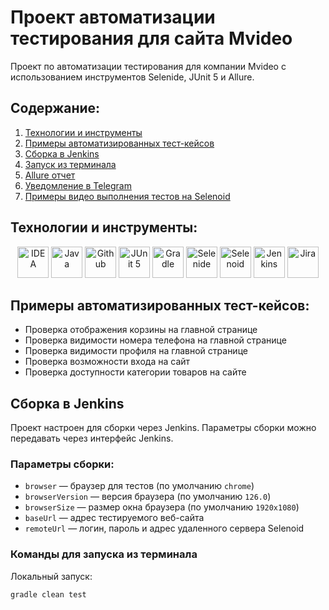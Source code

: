 # Проект автоматизации тестирования для сайта Mvideo

Проект по автоматизации тестирования для компании Mvideo с использованием инструментов Selenide, JUnit 5 и Allure.

## Содержание:
1. [Технологии и инструменты](#Технологии-и-инструменты)
2. [Примеры автоматизированных тест-кейсов](#Примеры-автоматизированных-тест-кейсов)
3. [Сборка в Jenkins](#Сборка-в-Jenkins)
4. [Запуск из терминала](#Запуск-из-терминала)
5. [Allure отчет](#Allure-отчет)
6. [Уведомление в Telegram](#Уведомление-в-Telegram)
7. [Примеры видео выполнения тестов на Selenoid](#Примеры-видео-выполнения-тестов-на-Selenoid)

<a id="tools"></a>
## <a name="Технологии и инструменты">**Технологии и инструменты:**</a>

<p align="center">  
<a href="https://www.jetbrains.com/idea/"><img src="https://cdn.jsdelivr.net/gh/devicons/devicon@latest/icons/intellij/intellij-original.svg" width="50" height="50"  alt="IDEA"/></a>  
<a href="https://www.java.com/"><img src="https://cdn.jsdelivr.net/gh/devicons/devicon@latest/icons/java/java-original.svg" width="50" height="50"  alt="Java"/></a>  
<a href="https://github.com/"><img src="https://cdn.jsdelivr.net/gh/devicons/devicon@latest/icons/github/github-original.svg" width="50" height="50"  alt="Github"/></a>  
<a href="https://junit.org/junit5/"><img src="https://cdn.jsdelivr.net/gh/devicons/devicon@latest/icons/junit/junit-original.svg" width="50" height="50"  alt="JUnit 5"/></a>  
<a href="https://gradle.org/"><img src="https://cdn.jsdelivr.net/gh/devicons/devicon@latest/icons/gradle/gradle-original.svg" width="50" height="50"  alt="Gradle"/></a>  
<a href="https://selenide.org/"><img src="https://cdn.jsdelivr.net/gh/devicons/devicon@latest/icons/selenium/selenium-original.svg" width="50" height="50"  alt="Selenide"/></a>  
<a href="https://aerokube.com/selenoid/"><img src="https://cdn.jsdelivr.net/gh/devicons/devicon@latest/icons/docker/docker-original.svg" width="50" height="50"  alt="Selenoid"/></a>
<a href="https://www.jenkins.io/"><img src="https://cdn.jsdelivr.net/gh/devicons/devicon@latest/icons/jenkins/jenkins-original.svg" width="50" height="50"  alt="Jenkins"/></a>  
<a href="https://www.atlassian.com/ru/software/jira/"><img src="https://cdn.jsdelivr.net/gh/devicons/devicon@latest/icons/jira/jira-original.svg" width="50" height="50"  alt="Jira"/></a>  
</p>



## Примеры автоматизированных тест-кейсов:
- Проверка отображения корзины на главной странице
- Проверка видимости номера телефона на главной странице
- Проверка видимости профиля на главной странице
- Проверка возможности входа на сайт
- Проверка доступности категории товаров на сайте

## Сборка в Jenkins
Проект настроен для сборки через Jenkins. Параметры сборки можно передавать через интерфейс Jenkins.

### Параметры сборки:
- `browser` — браузер для тестов (по умолчанию `chrome`)
- `browserVersion` — версия браузера (по умолчанию `126.0`)
- `browserSize` — размер окна браузера (по умолчанию `1920x1080`)
- `baseUrl` — адрес тестируемого веб-сайта
- `remoteUrl` — логин, пароль и адрес удаленного сервера Selenoid

### Команды для запуска из терминала
Локальный запуск:
```bash
gradle clean test

